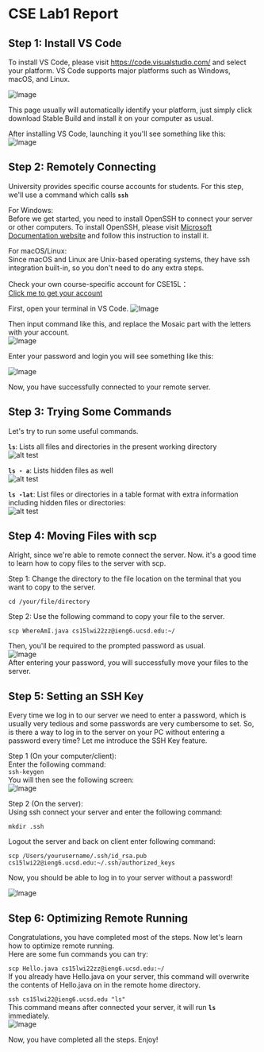 # CSE Lab1 Report

## <strong>Step 1: Install VS Code</strong><br/>
  To install VS Code, please visit https://code.visualstudio.com/ and select your platform. VS Code supports major platforms such as Windows, macOS, and Linux.  
  
![Image](images/Snipaste_2022-01-13_02-02-07.png)  

This page usually will automatically identify your platform, just simply click download Stable Build and install it on your computer as usual.  

After installing VS Code, launching it you'll see something like this:  
![Image](images/vscode.png)  

  

## <strong>Step 2: Remotely Connecting</strong><br/>
University provides specific course accounts for students. For this step, we'll use a command which calls <strong>`ssh`</strong>  

For Windows:  
Before we get started, you need to install OpenSSH to connect your server or other computers. To install OpenSSH, please visit [Microsoft Documentation website](https://docs.microsoft.com/en-us/windows-server/administration/openssh/openssh_install_firstuse) and follow this instruction to install it.  
  
  For macOS/Linux:  
  Since macOS and Linux are Unix-based operating systems, they have ssh integration built-in, so you don't need to do any extra steps. 
  
  Check your own course-specific account for CSE15L：  
  [Click me to get your account](https://sdacs.ucsd.edu/~icc/index.php)  

  First, open your terminal in VS Code.
  ![Image](images/Snipaste_2022-01-13_02-39-09.png)   

  Then input command like this, and replace the Mosaic part with the letters with your account.   
  ![Image](images/Snipaste_2022-01-13_02-42-39.png)  
   
    

  Enter your password and login you will see something like this:  
    
  ![Image](images/Snipaste_2022-01-13_03-06-18.png)  

  Now, you have successfully connected to your remote server.  
    
## <strong>Step 3: Trying Some Commands</strong><br/>  
Let's try to run some useful commands.  

<strong>`ls`</strong>: Lists all files and directories in the present working directory  
![alt test](images/ls.png)  
  
<strong>`ls - a`</strong>: Lists hidden files as well  
![alt test](images/ls-a.png)  
  

<strong>`ls -lat`</strong>: List files or directories in a table format with extra information including hidden files or directories:  
![alt test](images/ls-lat.png)  
## <strong>Step 4: Moving Files with scp</strong><br/>  
Alright, since we're able to remote connect the server. Now. it's a good time to learn how to copy files to the server with scp.  

Step 1: Change the directory to the file location on the terminal that you want to copy to the server.  

`cd /your/file/directory`  

Step 2: Use the following command to copy your file to the server.  

`scp WhereAmI.java cs15lwi22zz@ieng6.ucsd.edu:~/`  

Then, you'll be required to the prompted password as usual.  
![Image](images/remote.png)  
After entering your password, you will successfully move your files to the server.  
## <strong>Step 5: Setting an SSH Key</strong><br/>  
Every time we log in to our server we need to enter a password, which is usually very tedious and some passwords are very cumbersome to set. So, is there a way to log in to the server on your PC without entering a password every time? Let me introduce the SSH Key feature.  

Step 1 (On your computer/client):  
Enter the following command:  
`ssh-keygen`  
You will then see the following screen:  
![Image](images/ssh-key.png)  

Step 2 (On the server):  
Using ssh connect your server and enter the following command:  

`mkdir .ssh`  
  
  Logout the server and back on client enter following command:  

  `scp /Users/yourusername/.ssh/id_rsa.pub cs15lwi22@ieng6.ucsd.edu:~/.ssh/authorized_keys`  

  Now, you should be able to log in to your server without a password!  
  
  ![Image](images/key.png)  

## <strong>Step 6: Optimizing Remote Running</strong><br/>  
Congratulations, you have completed most of the steps. Now let's learn how to optimize remote running.  
Here are some fun commands you can try:  

`scp Hello.java cs15lwi22zz@ieng6.ucsd.edu:~/`  
If you already have Hello.java on your server, this command will overwrite the contents of Hello.java on in the remote home directory.  

`ssh cs15lwi22@ieng6.ucsd.edu "ls"`  
This command means after connected your server, it will run <strong>`ls`</strong> immediately.  
![Image](images/ssh-ls.png)  

Now, you have completed all the steps. Enjoy!